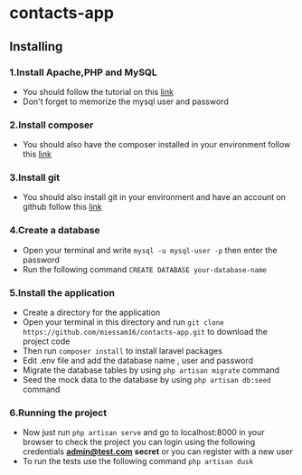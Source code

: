 # contacts-app

## Installing

### 1.Install Apache,PHP and MySQL 

- You should follow the tutorial on this [link](https://www.unixmen.com/how-to-install-lamp-stack-on-ubuntu-16-04/)
- Don't forget to memorize the mysql user and password

### 2.Install composer

- You should also have the composer installed in your environment follow this [link](https://getcomposer.org/doc/00-intro.md)

### 3.Install git

- You should also install git in your environment and have an account on github follow this [link](https://www.atlassian.com/git/tutorials/install-git)

### 4.Create a database

- Open your terminal and write `mysql -u mysql-user -p` then enter the password
- Run the following command `CREATE DATABASE your-database-name`

### 5.Install the application

- Create a directory for the application
- Open your terminal in this directory and run `git clone https://github.com/miessam16/contacts-app.git` to download the project code
- Then run `composer install` to install laravel packages
- Edit .env file and add the database name , user and password
- Migrate the database tables by using `php artisan migrate` command
- Seed the mock data to the database by using `php artisan db:seed` command

### 6.Running the project

- Now just run `php artisan serve` and go to localhost:8000 in your browser to check the project you can login using the following credentials **admin@test.com** **secret** or you can register with a new user
- To run the tests use the following command `php artisan dusk`
